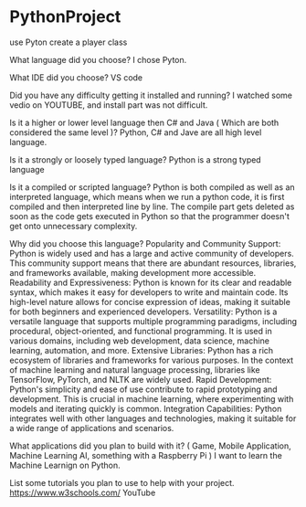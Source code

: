 # PythonProject
 use Pyton create a player class
 
What language did you choose?
I chose Pyton.

What IDE did you choose?
VS code

Did you have any difficulty getting it installed and running?
I watched some vedio on YOUTUBE, and install part was not difficult. 

Is it a higher or lower level language then C# and Java ( Which are both considered the same level )?
Python, C# and Jave are all high level language.

Is it a strongly or loosely typed language?
Python is a strong typed language

Is it a compiled or scripted language?
Python is both compiled as well as an interpreted language, which means when we run a python code, it is first compiled and then interpreted line by line. The compile part gets deleted as soon as the code gets executed in Python so that the programmer doesn't get onto unnecessary complexity. 

Why did you choose this language?
Popularity and Community Support: Python is widely used and has a large and active community of developers. This community support means that there are abundant resources, libraries, and frameworks available, making development more accessible.
Readability and Expressiveness: Python is known for its clear and readable syntax, which makes it easy for developers to write and maintain code. Its high-level nature allows for concise expression of ideas, making it suitable for both beginners and experienced developers.
Versatility: Python is a versatile language that supports multiple programming paradigms, including procedural, object-oriented, and functional programming. It is used in various domains, including web development, data science, machine learning, automation, and more.
Extensive Libraries: Python has a rich ecosystem of libraries and frameworks for various purposes. In the context of machine learning and natural language processing, libraries like TensorFlow, PyTorch, and NLTK are widely used.
Rapid Development: Python's simplicity and ease of use contribute to rapid prototyping and development. This is crucial in machine learning, where experimenting with models and iterating quickly is common.
Integration Capabilities: Python integrates well with other languages and technologies, making it suitable for a wide range of applications and scenarios.

What applications did you plan to build with it? ( Game, Mobile Application, Machine Learning AI, something with a Raspberry Pi )
I want to learn the Machine Learnign on Python.

List some tutorials you plan to use to help with your project.
https://www.w3schools.com/
YouTube
